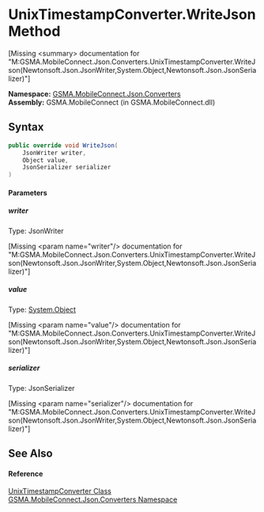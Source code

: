 UnixTimestampConverter.WriteJson Method
=======================================

[Missing &lt;summary> documentation for "M:GSMA.MobileConnect.Json.Converters.UnixTimestampConverter.WriteJson(Newtonsoft.Json.JsonWriter,System.Object,Newtonsoft.Json.JsonSerializer)"]


**Namespace:** [GSMA.MobileConnect.Json.Converters][1]  
**Assembly:** GSMA.MobileConnect (in GSMA.MobileConnect.dll)

Syntax
------

```csharp
public override void WriteJson(
	JsonWriter writer,
	Object value,
	JsonSerializer serializer
)
```

#### Parameters

##### *writer*
Type: JsonWriter  

[Missing &lt;param name="writer"/> documentation for "M:GSMA.MobileConnect.Json.Converters.UnixTimestampConverter.WriteJson(Newtonsoft.Json.JsonWriter,System.Object,Newtonsoft.Json.JsonSerializer)"]


##### *value*
Type: [System.Object][2]  

[Missing &lt;param name="value"/> documentation for "M:GSMA.MobileConnect.Json.Converters.UnixTimestampConverter.WriteJson(Newtonsoft.Json.JsonWriter,System.Object,Newtonsoft.Json.JsonSerializer)"]


##### *serializer*
Type: JsonSerializer  

[Missing &lt;param name="serializer"/> documentation for "M:GSMA.MobileConnect.Json.Converters.UnixTimestampConverter.WriteJson(Newtonsoft.Json.JsonWriter,System.Object,Newtonsoft.Json.JsonSerializer)"]



See Also
--------

#### Reference
[UnixTimestampConverter Class][3]  
[GSMA.MobileConnect.Json.Converters Namespace][1]  

[1]: ../README.md
[2]: http://msdn.microsoft.com/en-us/library/e5kfa45b
[3]: README.md
[4]: ../../_icons/Help.png
